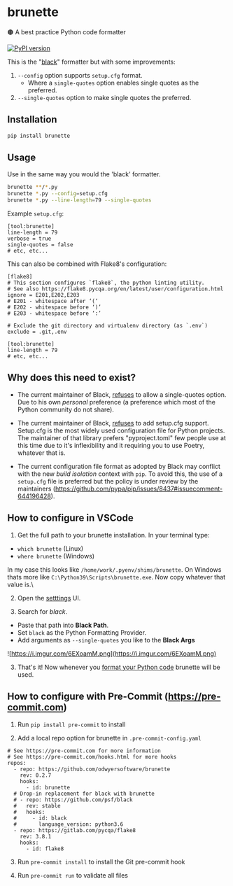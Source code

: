 # brunette

🟤 A best practice Python code formatter

[![PyPI version](https://badge.fury.io/py/brunette.svg)](https://pypi.org/project/brunette/)

This is the "[black](https://github.com/psf/black)" formatter but with some improvements:

1. `--config` option supports `setup.cfg` format.
    * Where a `single-quotes` option enables single quotes as the preferred.
2. `--single-quotes` option to make single quotes the preferred.

## Installation

```bash
pip install brunette
```

## Usage

Use in the same way you would the 'black' formatter.

```bash
brunette **/*.py
brunette *.py --config=setup.cfg
brunette *.py --line-length=79 --single-quotes
```

Example `setup.cfg`:

```
[tool:brunette]
line-length = 79
verbose = true
single-quotes = false
# etc, etc...
```

This can also be combined with Flake8's configuration:

```
[flake8]
# This section configures `flake8`, the python linting utility.
# See also https://flake8.pycqa.org/en/latest/user/configuration.html
ignore = E201,E202,E203
# E201 - whitespace after ‘(‘
# E202 - whitespace before ‘)’
# E203 - whitespace before ‘:’

# Exclude the git directory and virtualenv directory (as `.env`)
exclude = .git,.env

[tool:brunette]
line-length = 79
# etc, etc...
```

## Why does this need to exist?

- The current maintainer of Black, [refuses](https://github.com/psf/black/pull/633#issuecomment-445477386) to allow a single-quotes option. Due to his own *personal* preference (a preference which most of the Python community do not share).

- The current maintainer of Black, [refuses](https://github.com/psf/black/issues/683#issuecomment-542731068) to add setup.cfg support. Setup.cfg is the most widely used configuration file for Python projects. The maintainer of that library prefers "pyproject.toml" few people use at this time due to it's inflexibility and it requiring you to use Poetry, whatever that is.

- The current configuration file format as adopted by Black may conflict with the new _build isolation_ context with `pip`.  To avoid this, the use of a `setup.cfg` file is preferred but the policy is under review by the maintainers (https://github.com/pypa/pip/issues/8437#issuecomment-644196428).

## How to configure in VSCode

1. Get the full path to your brunette installation. In your terminal type:
  - `which brunette` (Linux)
  - `where brunette` (Windows)

In my case this looks like `/home/work/.pyenv/shims/brunette`. On Windows thats more like `C:\Python39\Scripts\brunette.exe`. Now copy whatever that value is.\

2. Open the [setttings](https://code.visualstudio.com/docs/getstarted/settings#_creating-user-and-workspace-settings) UI.

3. Search for *black*.
  - Paste that path into **Black Path**.
  - Set `black` as the Python Formatting Provider.
  - Add arguments as `--single-quotes` you like to the **Black Args**

![https://i.imgur.com/6EXoamM.png](https://i.imgur.com/6EXoamM.png)

3. That's it! Now whenever you [format your Python code](https://stackoverflow.com/a/48764668/13405802) brunette will be used.

## How to configure with Pre-Commit (https://pre-commit.com)

1. Run `pip install pre-commit` to install

2. Add a local repo option for brunette in `.pre-commit-config.yaml`

```
# See https://pre-commit.com for more information
# See https://pre-commit.com/hooks.html for more hooks
repos:
  - repo: https://github.com/odwyersoftware/brunette
    rev: 0.2.7
    hooks:
      - id: brunette
  # Drop-in replacement for black with brunette
  # - repo: https://github.com/psf/black
  #   rev: stable
  #   hooks:
  #     - id: black
  #       language_version: python3.6
  - repo: https://gitlab.com/pycqa/flake8
    rev: 3.8.1
    hooks:
      - id: flake8
```

3. Run `pre-commit install` to install the Git pre-commit hook

3. Run `pre-commit run` to validate all files
